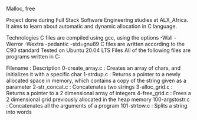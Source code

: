 Malloc, free

Project done during Full Stack Software Engineering studies at ALX_Africa. It aims to learn about automatic and dynamic allocation in C language.

Technologies
C files are compiled using gcc, using the options -Wall -Werror -Wextra -pedantic -std=gnu89
C files are written according to the C90 standard
Tested on Ubuntu 20.04 LTS
Files
All of the following files are programs written in C:

Filename    :   Description
0-create_array.c    :   Creates an array of chars, and initializes it with a specific char
1-strdup.c  :   Returns a pointer to a newly allocated space in memory, which contains a copy of the string given as a parameter
2-str_concat.c  :   Concatenates two strings
3-alloc_grid.c  :   Returns a pointer to a 2 dimensional array of integers
4-free_grid.c   :   Frees a 2 dimensional grid previously allocated in the heap memory
100-argstostr.c   :   Concatenates all the arguments of a program
101-strtow.c    :   Splits a string into words